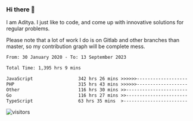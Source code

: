 ### Hi there 👋

I am Aditya. I just like to code, and come up with innovative solutions for regular problems.

Please note that a lot of work I do is on Gitlab and other branches than master, so my contribution graph will be complete mess.

<!--START_SECTION:waka-->

```txt
From: 30 January 2020 - To: 13 September 2023

Total Time: 1,395 hrs 9 mins

JavaScript                 342 hrs 26 mins >>>>>>-------------------   24.54 %
PHP                        315 hrs 43 mins >>>>>>-------------------   22.63 %
Other                      116 hrs 30 mins >>-----------------------   08.35 %
Go                         116 hrs 27 mins >>-----------------------   08.35 %
TypeScript                 63 hrs 35 mins  >------------------------   04.56 %
```

<!--END_SECTION:waka-->

![visitors](https://visitor-badge.glitch.me/badge?page_id=BrainBuzzer.visitor-badge&left_color=green&right_color=red)
